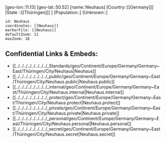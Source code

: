 ﻿---
location: [50.52,11.13]
mapzoom: [7,12] 
mapmarker: city 
type: City
tags:
- geo/City


SpocWebEntityId: 32827
isDeleted: false
confidential: public

---
[geo-lon::11.13]
[geo-lat::50.52]
[name::Neuhaus]
[Country::[[Germany]]]
[State ::[[Thüringen]]] ]
[Population::]
[Unknown::]


```leaflet
id: Neuhaus
coordinates: [[Neuhaus]]
markerFile: [[Neuhaus]]
defaultZoom: 11 
maxZoom: 18
```


## Confidential Links & Embeds: 
- [[../../../../../../../../_Standards/geo/Continent/Europe/Germany/Germany~East/Thüringen/City/Neuhaus|Neuhaus]] 
- [[../../../../../../../../_public/geo/Continent/Europe/Germany/Germany~East/Thüringen/City/Neuhaus.public|Neuhaus.public]] 
- [[../../../../../../../../_internal/geo/Continent/Europe/Germany/Germany~East/Thüringen/City/Neuhaus.internal|Neuhaus.internal]] 
- [[../../../../../../../../_protect/geo/Continent/Europe/Germany/Germany~East/Thüringen/City/Neuhaus.protect|Neuhaus.protect]] 
- [[../../../../../../../../_private/geo/Continent/Europe/Germany/Germany~East/Thüringen/City/Neuhaus.private|Neuhaus.private]] 
- [[../../../../../../../../_personal/geo/Continent/Europe/Germany/Germany~East/Thüringen/City/Neuhaus.personal|Neuhaus.personal]] 
- [[../../../../../../../../_secret/geo/Continent/Europe/Germany/Germany~East/Thüringen/City/Neuhaus.secret|Neuhaus.secret]] 
